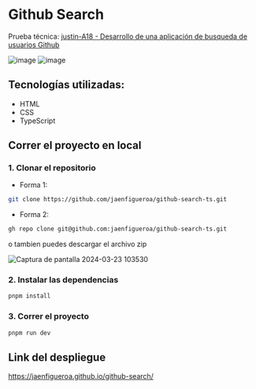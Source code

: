 # Github Search

Prueba técnica: [justin-A18 - Desarrollo de una aplicación de busqueda de usuarios Github](https://github.com/justin-A18/prueba-tecnica?tab=readme-ov-file)

![image](https://github.com/jaenfigueroa/github-search-ts/assets/69079292/05d60a8f-277b-45dd-9b5e-9ced04add1db)
![image](https://github.com/jaenfigueroa/github-search-ts/assets/69079292/83e34aef-0a69-45de-bff2-79c717381ea9)

## Tecnologías utilizadas:

- HTML
- CSS
- TypeScript

## Correr el proyecto en local

### 1. Clonar el repositorio

- Forma 1:

```bash
git clone https://github.com/jaenfigueroa/github-search-ts.git
```
- Forma 2:

```bash
gh repo clone git@github.com:jaenfigueroa/github-search-ts.git

```
o tambien puedes descargar el archivo zip

![Captura de pantalla 2024-03-23 103530](https://github.com/jaenfigueroa/github-search-ts/assets/69079292/d336387d-8bb4-4b15-95d8-d291ce4af36f)


### 2. Instalar las dependencias

```bash
pnpm install

```
### 3. Correr el proyecto

```bash
pnpm run dev

```

## Link del despliegue

https://jaenfigueroa.github.io/github-search/

